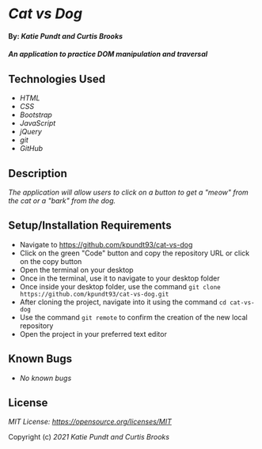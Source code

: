 # _Cat vs Dog_

#### By: _**Katie Pundt and Curtis Brooks**_

#### _An application to practice DOM manipulation and traversal_

## Technologies Used
* _HTML_
* _CSS_
* _Bootstrap_
* _JavaScript_
* _jQuery_
* _git_
* _GitHub_

## Description
_The application will allow users to click on a button to get a "meow" from the cat or a "bark" from the dog._

## Setup/Installation Requirements
* Navigate to https://github.com/kpundt93/cat-vs-dog
* Click on the green "Code" button and copy the repository URL or click on the copy button
* Open the terminal on your desktop
* Once in the terminal, use it to navigate to your desktop folder
* Once inside your desktop folder, use the command `git clone https://github.com/kpundt93/cat-vs-dog.git`
* After cloning the project, navigate into it using the command `cd cat-vs-dog`
* Use the command `git remote` to confirm the creation of the new local repository
* Open the project in your preferred text editor

## Known Bugs
* _No known bugs_

## License
_MIT License: https://opensource.org/licenses/MIT_

Copyright (c) _2021_ _Katie Pundt and Curtis Brooks_
